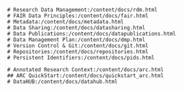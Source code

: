 ---
---

```Fundamentals
# Research Data Management:/content/docs/rdm.html
# FAIR Data Principles:/content/docs/fair.html
# Metadata:/content/docs/metadata.html
# Data Sharing:/content/docs/datasharing.html
# Data Publications:/content/docs/datapublications.html
# Data Management Plan:/content/docs/dmp.html
# Version Control & Git:/content/docs/git.html
# Repositories:/content/docs/repositories.html
# Persistent Identifiers:/content/docs/pids.html
```

```Implementation within DataPLANT
# Annotated Research Context:/content/docs/arc.html
## ARC QuickStart:/content/docs/quickstart_arc.html
# DataHUB:/content/docs/datahub.html
```

<!-- ```Training & Tutorials -->
<!-- # Sync ARCs via GitHub Desktop:/content/docs/tutorials/github_desktop.html -->
<!-- # Markdown:/content/docs/tutorials/markdown.html -->
<!-- ``` -->
